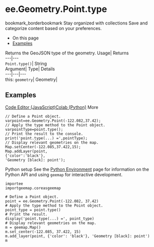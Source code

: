  
#  ee.Geometry.Point.type 
bookmark_borderbookmark Stay organized with collections  Save and categorize content based on your preferences. 
  * On this page
  * [Examples](https://developers.google.com/earth-engine/apidocs/ee-geometry-point-type#examples)


Returns the GeoJSON type of the geometry. 
Usage| Returns  
---|---  
`Point.type()`| String  
Argument| Type| Details  
---|---|---  
this: `geometry`| Geometry|   
## Examples
[Code Editor (JavaScript)](https://developers.google.com/earth-engine/apidocs/ee-geometry-point-type#code-editor-javascript-sample)[Colab (Python)](https://developers.google.com/earth-engine/apidocs/ee-geometry-point-type#colab-python-sample) More
```
// Define a Point object.
varpoint=ee.Geometry.Point(-122.082,37.42);
// Apply the type method to the Point object.
varpointType=point.type();
// Print the result to the console.
print('point.type(...) =',pointType);
// Display relevant geometries on the map.
Map.setCenter(-122.085,37.422,15);
Map.addLayer(point,
{'color':'black'},
'Geometry [black]: point');
```
Python setup
See the [ Python Environment](https://developers.google.com/earth-engine/guides/python_install) page for information on the Python API and using `geemap` for interactive development.
```
importee
importgeemap.coreasgeemap
```
```
# Define a Point object.
point = ee.Geometry.Point(-122.082, 37.42)
# Apply the type method to the Point object.
point_type = point.type()
# Print the result.
display('point.type(...) =', point_type)
# Display relevant geometries on the map.
m = geemap.Map()
m.set_center(-122.085, 37.422, 15)
m.add_layer(point, {'color': 'black'}, 'Geometry [black]: point')
m
```

